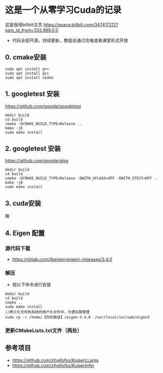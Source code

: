 # 这是一个从零学习Cuda的记录
这是我得bilibili主页
https://space.bilibili.com/347417212?spm_id_from=333.999.0.0

- 代码全部开源，持续更新，教程会通过充电或者课堂形式开放

## 0. cmake安装
```
sudo apt install g++
sudo apt install gcc
sudo apt install cmake
```
## 1. googletest 安装
https://github.com/google/googletest
```
mkdir build
cd build
cmake -DCMAKE_BUILD_TYPE=Release ..
make -j8 
sudo make install 
```
## 2. googletest 安装
https://github.com/google/glog
```
mkdir build
cd build
cmake -DCMAKE_BUILD_TYPE=Release -DWITH_GFLAGS=OFF -DWITH_GTEST=OFF ..
make -j8 
sudo make install 
```

## 3. cuda安装
略

## 4. Eigen 配置
### 源代码下载
- https://gitlab.com/libeigen/eigen/-/releases/3.4.0
### 解压
- 按以下命令进行安装
```
mkdir build
cd build
cmake ..
sudo make install
//拷贝头文件到系统的用户头文件中，方便后期管理
sudo cp -r /home/【你的路径】/eigen-3.4.0  /usr/local/include/eigen3 
```
### 更新CMakeLists.txt文件（两处）
## 参考项目
- https://github.com/zjhellofss/KuiperLLama
- https://github.com/zjhellofss/KuiperInfer